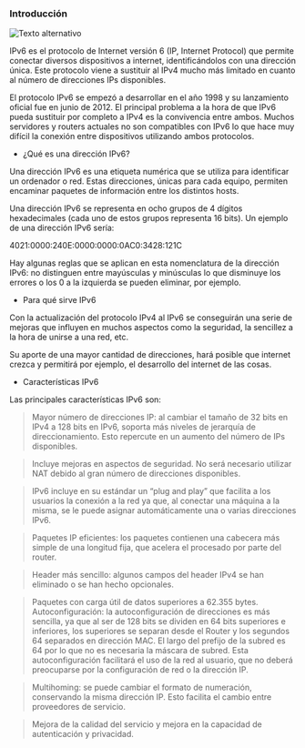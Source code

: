 ### Introducción 

![Texto alternativo](https://www.ingenieros.es/files/noticias/Protocolo_ipv6.jpg)

IPv6 es el protocolo de Internet versión 6 (IP, Internet Protocol) que permite conectar diversos dispositivos a internet, identificándolos con una dirección única. Este protocolo viene a sustituir al IPv4 mucho más limitado en cuanto al número de direcciones IPs disponibles.

El protocolo IPv6 se empezó a desarrollar en el año 1998 y su lanzamiento oficial fue en junio de 2012. El principal problema a la hora de que IPv6 pueda sustituir por completo a IPv4 es la convivencia entre ambos. Muchos servidores y routers actuales no son compatibles con IPv6 lo que hace muy difícil la conexión entre dispositivos utilizando ambos protocolos. 

* ¿Qué es una dirección IPv6?

Una dirección IPv6 es una etiqueta numérica que se utiliza para identificar un ordenador o red. Estas direcciones, únicas para cada equipo, permiten encaminar paquetes de información entre los distintos hosts.

Una dirección IPv6 se representa en ocho grupos de 4 dígitos hexadecimales (cada uno de estos grupos representa 16 bits). Un ejemplo de una dirección IPv6 sería:

4021:0000:240E:0000:0000:0AC0:3428:121C

Hay algunas reglas que se aplican en esta nomenclatura de la dirección IPv6: no distinguen entre mayúsculas y minúsculas lo que disminuye los errores o los 0 a la izquierda se pueden eliminar, por ejemplo.

* Para qué sirve IPv6

Con la actualización del protocolo IPv4 al IPv6 se conseguirán una serie de mejoras que influyen en muchos aspectos como la seguridad, la sencillez a la hora de unirse a una red, etc.

Su aporte de una mayor cantidad de direcciones, hará posible que internet crezca y permitirá por ejemplo, el desarrollo del internet de las cosas.

* Características IPv6

Las principales características IPv6 son:

> Mayor número de direcciones IP: al cambiar el tamaño de 32 bits en IPv4 a 128 bits en IPv6, soporta más niveles de jerarquía de direccionamiento. Esto repercute en un aumento del número de IPs disponibles.

> Incluye mejoras en aspectos de seguridad.
No será necesario utilizar NAT debido al gran número de direcciones disponibles.

> IPv6 incluye en su estándar un “plug and play” que facilita a los usuarios la conexión a la red ya que, al conectar una máquina a la misma, se le puede asignar automáticamente una o varias direcciones IPv6.

> Paquetes IP eficientes: los paquetes contienen una cabecera más simple de una longitud fija, que acelera el procesado por parte del router.

> Header más sencillo: algunos campos del header IPv4 se han eliminado o se han hecho opcionales.

> Paquetes con carga útil de datos superiores a 62.355 bytes.
Autoconfiguración: la autoconfiguración de direcciones es más sencilla, ya que al ser de 128 bits se dividen en 64 bits superiores e inferiores, los superiores se separan desde el Router y los segundos 64 separados en dirección MAC. El largo del prefijo de la subred es 64 por lo que no es necesaria la máscara de subred. Esta autoconfiguración facilitará el uso de la red al usuario, que no deberá preocuparse por la configuración de red o la dirección IP.

> Multihoming: se puede cambiar el formato de numeración, conservando la misma dirección IP. Esto facilita el cambio entre proveedores de servicio.

>Mejora de la calidad del servicio y mejora en la capacidad de autenticación y privacidad.
